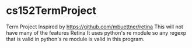 # cs152TermProject
Term Project
Inspired by https://github.com/mbuettner/retina
This will not have many of the features Retina
It uses python's re module so any regexp that is valid in python's re module is
valid in this program.  
